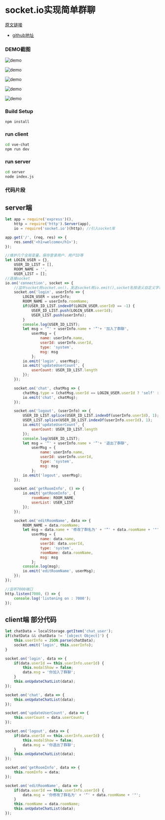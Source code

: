 # socket.io实现简单群聊

[原文链接](https://xiaotianxia.github.io/blog/vuepress/js/simple_chatroom_using_socketio.html)

* [github地址](https://github.com/xiaotianxia/vue-chat)
### DEMO截图

![demo](../../../../static/5378de6c205ec0c2c21b36036fcaed67.jpg)

![demo](../../../../static/123a9d82b10f8a947fbaea507652ac41.jpg)

![demo](../../../../static/8401b3b91e184df557db5d5886b9f1f7.jpg)

![demo](../../../../static/964de9389a8b7a085a130ce9d9adb6c2.jpg)

![demo](../../../../static/34c9135fe3ffb9296de42e2cbb58340a.jpg)

### Build Setup
```bash
npm install
```

### run client
```bash
cd vue-chat
npm run dev
```

### run server
```bash
cd server
node index.js
```

### 代码片段

## server端
```js
let app = require('express')(),
    http = require('http').Server(app),
    io = require('socket.io')(http); //引入socket库

app.get('/', (req, res) => {
    res.send('<h1>welcome</h1>');
});

//维护几个全局变量，保存登录用户、用户ID等
let LOGIN_USER = {},
    USER_ID_LIST = [],
    ROOM_NAME = '',
    USER_LIST = [];
//连接socket
io.on('connection', socket => {
    //监听socket用socket.on()，发送socket用io.emit(),socket名按语义自定义字符串，只要server端和client端对应好就行
    socket.on('login', userInfo => {
        LOGIN_USER = userInfo;
        ROOM_NAME = userInfo.roomName;
        if(USER_ID_LIST.indexOf(LOGIN_USER.userId) == -1) {
            USER_ID_LIST.push(LOGIN_USER.userId);
            USER_LIST.push(userInfo);
        }
        console.log(USER_ID_LIST);
        let msg = '“' + userInfo.name + '”'+ '加入了群聊',
            userMsg = {
                name: userInfo.name,
                userId: userInfo.userId,
                type: 'system',
                msg: msg
            };
        io.emit('login', userMsg);
        io.emit('updateUserCount', {
            userCount: USER_ID_LIST.length
        });
    });

    socket.on('chat', chatMsg => {
        chatMsg.type = (chatMsg.userId == LOGIN_USER.userId ? 'self' : 'other');
        io.emit('chat', chatMsg);
    });

    socket.on('logout', (userInfo) => {
        USER_ID_LIST.splice(USER_ID_LIST.indexOf(userInfo.userId), 1);
        USER_LIST.splice(USER_ID_LIST.indexOf(userInfo.userId), 1);
        io.emit('updateUserCount', {
            userCount: USER_ID_LIST.length
        });
        console.log(USER_ID_LIST);
        let msg = '“' + userInfo.name + '”'+ '退出了群聊',
            userMsg = {
                name: userInfo.name,
                userId: userInfo.userId,
                type: 'system',
                msg: msg
            };
        io.emit('logout', userMsg);
    });

    socket.on('getRoomInfo', () => {
        io.emit('getRoomInfo', {
            roomName: ROOM_NAME,
            userList: USER_LIST
        });
    });

    socket.on('editRoomName', data => {
        ROOM_NAME = data.roomName;
        let msg = data.name + '修改了群名为' + '“' + data.roomName + '"',
            userMsg = {
                name: data.name,
                userId: data.userId,
                type: 'system',
                roomName: data.roomName,
                msg: msg
            };
        console.log(msg);
        io.emit('editRoomName', userMsg);
    });
});

//监听7000端口
http.listen(7000, () => {
    console.log('listening on : 7000');
});
```

## client端 部分代码
```js
let chatData = localStorage.getItem('chat_user');
if(chatData && chatData != '[object Object]') {
	this.userInfo = JSON.parse(chatData);
	socket.emit('login', this.userInfo);
}

socket.on('login', data => {
	if(data.userId == this.userInfo.userId) {
		this.modalShow = false;
		data.msg = '你加入了群聊';
	}
	this.onUpdateChatList(data);
});

socket.on('chat', data => {
	this.onUpdateChatList(data);
});

socket.on('updateUserCount', data => {
	this.userCount = data.userCount;
});

socket.on('logout', data => {
	if(data.userId == this.userInfo.userId) {
		this.modalShow = false;
		data.msg = '你退出了群聊';
	}
	this.onUpdateChatList(data);
});

socket.on('getRoomInfo', data => {
	this.roomInfo = data;
});

socket.on('editRoomName', data => {
	if(data.userId == this.userInfo.userId) {
		data.msg = '你修改了群名为' + '“' + data.roomName + '"';
	}
	this.roomName = data.roomName;
	this.onUpdateChatList(data);
});
```